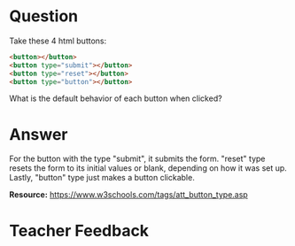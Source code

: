 # Question

Take these 4 html buttons:

```html
<button></button>
<button type="submit"></button>
<button type="reset"></button>
<button type="button"></button>
```

What is the default behavior of each button when clicked?

# Answer

For the button with the type "submit", it submits the form. "reset" type resets the form to its initial values or blank, depending on how it was set up. Lastly, "button" type just makes a button clickable.

**Resource:** https://www.w3schools.com/tags/att_button_type.asp

# Teacher Feedback
